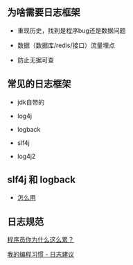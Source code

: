 ## 为啥需要日志框架

* 重现历史，找到是程序bug还是数据问题

* 数据（数据库/redis/接口）流量埋点

* 防止无据可查

## 常见的日志框架

* jdk自带的

* log4j

* logback

* slf4j

* log4j2

## slf4j 和 logback

* [怎么用](https://www.slf4j.org/faq.html)

## 日志规范

[程序员你为什么这么累？](https://zhuanlan.zhihu.com/p/28705206)

[我的编程习惯 - 日志建议](https://zhuanlan.zhihu.com/p/28629319)
